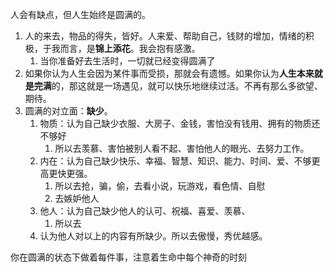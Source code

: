 人会有缺点，但人生始终是圆满的。
1. 人的来去，物品的得失，皆好。人来爱、帮助自己，钱财的增加，情绪的积极，于我而言，是**锦上添花**。我会抱有感激。
	1. 当你准备好去生活时，一切就已经变得圆满了
2. 如果你认为人生会因为某件事而受损，那就会有遗憾。如果你认为**人生本来就是完满**的，那这就是一场遇见，就可以快乐地继续过活。不再有那么多欲望、期待。
3. 圆满的对立面：**缺少**。
	1. 物质：认为自己缺少衣服、大房子、金钱，害怕没有钱用、拥有的物质还不够好
		1. 所以去羡慕、害怕被别人看不起、害怕他人的眼光、去努力工作。
	2. 内在：认为自己缺少快乐、幸福、智慧、知识、能力、时间、爱、不够更高更快更强。
		1. 所以去抢，骗，偷，去看小说，玩游戏，看色情、自慰
		2. 去嫉妒他人
	3. 他人：认为自己缺少他人的认可、祝福、喜爱、羡慕、
		1. 所以去
	4. 认为他人对以上的内容有所缺少。所以去傲慢，秀优越感。

你在圆满的状态下做着每件事，注意着生命中每个神奇的时刻
